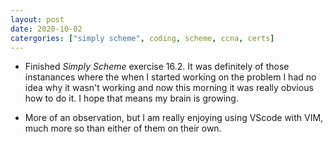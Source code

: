 ```yaml
---
layout: post
date: 2020-10-02
catergories: ["simply scheme", coding, scheme, ccna, certs]
---
```


- Finished *Simply Scheme* exercise 16.2. It was definitely of those
  instanances where the when I started working on the problem I had no
  idea why it wasn't working and now this morning it was really obvious
  how to do it. I hope that means my brain is growing.

<p></p>

- More of an observation, but I am really enjoying using VScode with
  VIM, much more so than either of them on their own. 